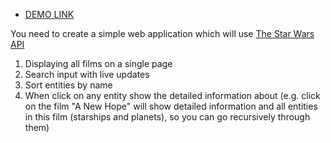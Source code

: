 - [DEMO LINK](https://dima-bond.github.io/sw-test-app)

You need to create a simple web application which will use [The Star Wars API](https://swapi.dev/)
1. Displaying all films on a single page
2. Search input with live updates
3. Sort entities by name
4. When click on any entity show the detailed information about (e.g. click on the film "A New Hope" will show detailed information and all entities in this film (starships and planets), so you can go recursively through them)